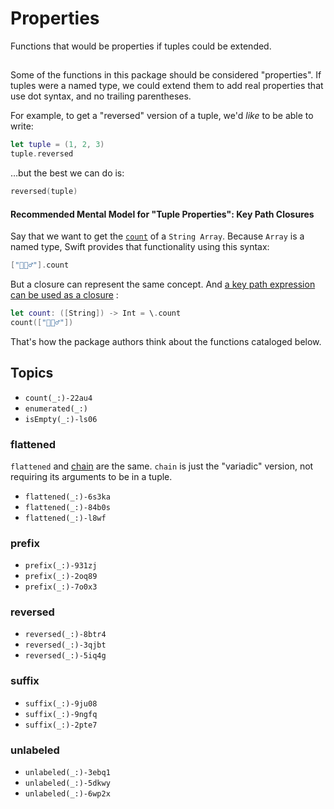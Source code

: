 # Properties

Functions that would be properties if tuples could be extended.

## 

Some of the functions in this package should be considered "properties". If tuples were a named type, we could extend them to add real properties that use dot syntax, and no trailing parentheses.

For example, to get a "reversed" version of a tuple, we'd *like* to be able to write:  

```swift
let tuple = (1, 2, 3) 
tuple.reversed
```

…but the best we can do is:

```swift
reversed(tuple)
```

#### Recommended Mental Model for "Tuple Properties": Key Path Closures

Say that we want to get the [`count`](https://developer.apple.com/documentation/swift/collection/count-4l4qk) of a `String Array`. Because `Array` is a named type, Swift provides that functionality using this syntax: 

```swift
["🧛🏼‍♂️"].count
```

But a closure can represent the same concept. And [a key path expression can be used as a closure](https://github.com/apple/swift-evolution/blob/main/proposals/0249-key-path-literal-function-expressions.md) :

```swift
let count: ([String]) -> Int = \.count
count(["🧛🏼‍♂️"])
```

That's how the package authors think about the functions cataloged below.

## Topics

- ``count(_:)-22au4``
- ``enumerated(_:)``
- ``isEmpty(_:)-ls06``

### flattened
`flattened` and [chain](<doc:chain(_:_:)>) are the same. `chain` is just the "variadic" version, not requiring its arguments to be in a tuple. 

- ``flattened(_:)-6s3ka``
- ``flattened(_:)-84b0s``
- ``flattened(_:)-l8wf``

### prefix
- ``prefix(_:)-931zj``
- ``prefix(_:)-2oq89``
- ``prefix(_:)-7o0x3``

### reversed
- ``reversed(_:)-8btr4``
- ``reversed(_:)-3qjbt``
- ``reversed(_:)-5iq4g``

### suffix
- ``suffix(_:)-9ju08``
- ``suffix(_:)-9ngfq``
- ``suffix(_:)-2pte7``

### unlabeled
- ``unlabeled(_:)-3ebq1``
- ``unlabeled(_:)-5dkwy``
- ``unlabeled(_:)-6wp2x``
